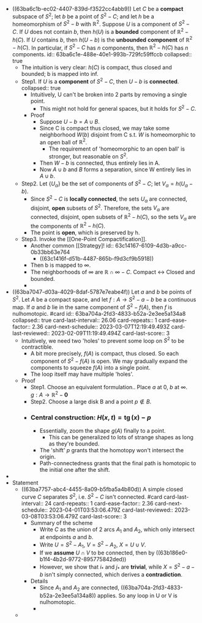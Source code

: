 - ((63ba6c1b-ec02-4407-839d-f3522cc4abb9)) Let $C$ be a **compact** subspace of $S^2$; let $b$ be a point of $S^2-C$; and let $h$ be a homeomorphism of $S^2-b$ with $\mathbb{R}^2$. Suppose $U$ is a component of $S^2-C$. If $U$ does not contain $b$, then $h(U)$ is a **bounded** component of $\mathbb{R}^2-h(C)$. If $U$ contains $b$, then $h(U-b)$ is the **unbounded** **component** of $\mathbb{R}^2-h(C)$. In particular, if $S^2-C$ has $n$ components, then $\mathbb{R}^2-h(C)$ has $n$ components.
  id:: 63ba6c1e-488e-40e1-993b-729fc59ffccb
  collapsed:: true
	- The intuition is very clear: $h(C)$ is compact, thus closed and bounded; b is mapped into inf.
	- Step1. If $U$ is a **component** of $S^2-C$, then $U-b$ is **connected**.
	  collapsed:: true
		- Intuitively, U can't be broken into 2 parts by removing a single point.
			- This might not hold for general spaces, but it holds for $S^2-C$.
		- Proof
			- Suppose $U-b=A\cup B$.
			- Since C is compact thus closed, we may take some neighborhood $W(b)$ disjoint from C s.t. $W$ is homeomorphic to an open ball of $\mathbb{R}^2$.
				- The requirement of 'homeomorphic to an open ball' is stronger, but reasonable on $S^2$.
			- Then $W-b$ is connected, thus entirely lies in A.
			- Now $A\cup b$ and $B$ forms a separation, since W entirely lies in $A \cup b$.
	- Step2. Let $\left\{U_\alpha\right\}$ be the set of components of $S^2-C$; let $V_\alpha=h\left(U_\alpha-b\right)$.
		- Since $S^2-C$ is **locally connected**, the sets $U_\alpha$ are connected, disjoint, **open** subsets of $S^2$. Therefore, the sets $V_\alpha$ are connected, disjoint, open subsets of $\mathbb{R}^2-h(C)$, so the sets $V_\alpha$ are the components of $\mathbb{R}^2-h(C)$.
		- The point is **open**, which is preserved by h.
	- Step3. Invoke the [[One-Point Compactification]].
		- Another common [[Strategy]!
		  id:: 63c14167-6109-4d3b-a9cc-0b33bb63e764
			- ((63c1416f-d51b-4487-865b-f9d3cf9b5918))
		- Then b is mapped to $\infty$.
		- The neighborhoods of $\infty$ are $\mathbb R \cap \infty -C$. Compact <-> Closed and bounded.
		-
- ((63ba7047-d03a-4029-8daf-5787e7eabe4f)) Let $a$ and $b$ be points of $S^2$. Let $A$ be a compact space, and let $f: A \longrightarrow S^2-a-b$ be a continuous map. If $a$ and $b$ lie in the same component of $S^2-f(A)$, then $f$ is nulhomotopic. #card
  id:: 63ba704a-2fd3-4833-b52a-2e3ee5a134a8
  collapsed:: true
  card-last-interval:: 26.06
  card-repeats:: 1
  card-ease-factor:: 2.36
  card-next-schedule:: 2023-03-07T12:19:49.493Z
  card-last-reviewed:: 2023-02-09T11:19:49.494Z
  card-last-score:: 3
	- Intuitively, we need two 'holes' to prevent some loop on $S^2$ to be contractible.
		- A bit more precisely, $f(A)$ is compact, thus closed. So each component of $S^2-f(A)$ is open. We may gradually expand the components to squeeze $f(A)$ into a single point.
		- The loop itself may have multiple 'holes'.
	- Proof
		- Step1. Choose an equivalent formulation.. Place $a$ at 0, $b$ at $\infty$. $g: A \rightarrow \mathbb{R}^2-\mathbf{0}$
		- Step2. Choose a large disk B and a point $p \notin B$.
		- ### Central construction: $H(x, t)=\operatorname{tg}(x)-p$
			- Essentially, zoom the shape $g(A)$ finally to a point.
				- This can be generalized to lots of strange shapes as long as they're bounded.
			- The 'shift' $p$ grants that the homotopy won't intersect the origin.
			- Path-connectedness grants that the final path is homotopic to the initial one after the shift.
-
- Statement
	- ((63ba7757-abc4-4455-8a09-b5fba5a4b80d)) A simple closed curve $C$ separates $S^2$, i.e. $S^2-C$ isn't connected. #card
	  card-last-interval:: 24
	  card-repeats:: 1
	  card-ease-factor:: 2.36
	  card-next-schedule:: 2023-04-01T03:53:06.479Z
	  card-last-reviewed:: 2023-03-08T03:53:06.479Z
	  card-last-score:: 3
		- Summary of the scheme
			- Write $C$ as the union of 2 arcs $A_1$ and $A_2$, which only intersect at endpoints $a$ and $b$.
			- Write $U=S^2-A_1$, $V=S^2-A_2$, $X=U \cup V$.
			- If we **assume** $U \cap V$ to be connected, then by ((63b186e0-b1f4-4b2d-9772-895775842ded))
			- However, we show that $i_*$ and $j_*$ are **trivial**, while $X=S^2-a-b$ isn't simply connected, which derives a **contradiction**.
		- Details
			- Since $A_1$ and $A_2$ are connected, ((63ba704a-2fd3-4833-b52a-2e3ee5a134a8)) applies. So any loop in U or V is nulhomotopic.
			-
	-